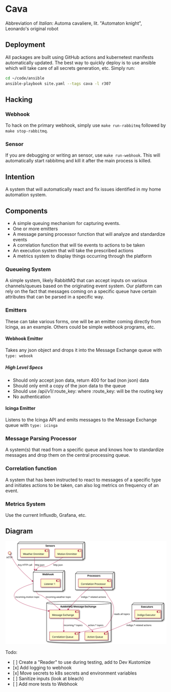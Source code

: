 # Cava

Abbreviation of *Italian*: Automa cavaliere, lit. "Automaton knight", Leonardo's original robot

## Deployment

All packages are built using GitHub actions and kubernetest manifests
automatically updated. The best way to quickly deploy is to use ansible which
will take care of all secrets generation, etc.  Simply run:

```bash
cd ~/code/ansible
ansible-playbook site.yaml --tags cava -l r307
```

## Hacking

### Webhook

To hack on the primary webhook, simply use `make run-rabbitmq` followed by
`make stop-rabbitmq`.

### Sensor

If you are debugging or writing an sensor, use `make run-webhook`. This will
automatically start rabbitmq and kill it after the main process is killed.

## Intention

A system that will automatically react and fix issues identified in my home automation system.

## Components

- A simple queuing mechanism for capturing events.
- One or more emitters
- A message parsing processor function that will analyze and standardize events
- A correlation function that will tie events to actions to be taken
- An execution system that will take the prescribed actions
- A metrics system to display things occurring through the platform

### Queueing System

A simple system, likely RabbitMQ that can accept inputs on various channels/queues based on the originating event system. Our platform can rely on the fact that messages coming on a specific queue have certain attributes that can be parsed in a specific way.

### Emitters

These can take various forms, one will be an emitter coming directly from Icinga, as an example. Others could be simple webhook programs, etc.

#### Webhook Emitter

Takes any json object and drops it into the Message Exchange queue with `type: webook`

##### High Level Specs

- Should only accept json data, return 400 for bad (non json) data
- Should only emit a copy of the json data to the queue
- Should use /api/v1/:route\_key: where :route\_key: will be the routing key
- No authentication

#### Icinga Emitter

Listens to the Icinga API and emits messages to the Message Exchange queue with `type: icinga`

### Message Parsing Processor

A system(s) that read from a specific queue and knows how to standardize messages and drop them on the central processing queue.

### Correlation function

A system that has been instructed to react to messages of a specific type and initiates actions to be taken, can also log metrics on frequency of an event.

### Metrics System

Use the current Influxdb, Grafana, etc.

## Diagram

![outline](queue_processing.svg)

Todo:

- \[ \] Create a "Reader" to use during testing, add to Dev Kustomize
- \[x\] Add logging to webhook
- \[x\] Move secrets to k8s secrets and environment variables
- \[ \] Sanitize inputs (look at bleach)
- \[ \] Add more tests to Webhook
